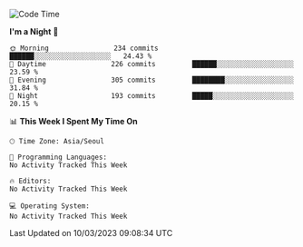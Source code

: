 <!--START_SECTION:waka-->
![Code Time](http://img.shields.io/badge/Code%20Time-1%2C510%20hrs%2017%20mins-blue)

**I'm a Night 🦉** 

```text
🌞 Morning                234 commits         ██████░░░░░░░░░░░░░░░░░░░   24.43 % 
🌆 Daytime                226 commits         ██████░░░░░░░░░░░░░░░░░░░   23.59 % 
🌃 Evening                305 commits         ████████░░░░░░░░░░░░░░░░░   31.84 % 
🌙 Night                  193 commits         █████░░░░░░░░░░░░░░░░░░░░   20.15 % 
```


📊 **This Week I Spent My Time On** 

```text
🕑︎ Time Zone: Asia/Seoul

💬 Programming Languages: 
No Activity Tracked This Week

🔥 Editors: 
No Activity Tracked This Week

💻 Operating System: 
No Activity Tracked This Week
```


 Last Updated on 10/03/2023 09:08:34 UTC
<!--END_SECTION:waka-->
